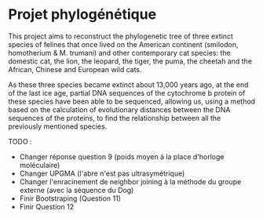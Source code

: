 # Projet phylogénétique

This project aims to reconstruct the phylogenetic tree of three extinct species of felines that once lived on the American continent
(smilodon, homotherium & M. trumani) and other contemporary cat species: the domestic cat, the lion, the leopard, the tiger, the puma,
the cheetah and the African, Chinese and European wild cats.

As these three species became extinct about 13,000 years ago, at the end of the last ice age, partial DNA sequences of the cytochrome b
protein of these species have been able to be sequenced, allowing us, using a method based on the calculation of evolutionary distances
between the DNA sequences of the proteins, to find the relationship between all the previously mentioned species.

TODO :
- Changer réponse question 9 (poids moyen à la place d'horloge moléculaire)
- Changer UPGMA (l'abre n'est pas ultrasymétrique)
- Changer l'enracinement de neighbor joining à la méthode du groupe externe (avec la séquence du Dog)
- Finir Bootstraping (Question 11)
- Finir Question 12